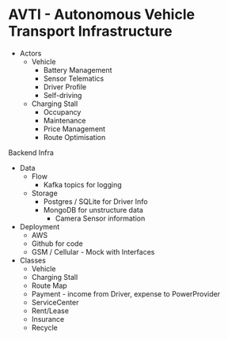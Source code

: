 # AVTI - Autonomous Vehicle Transport Infrastructure

* Actors
  * Vehicle
    * Battery Management
    * Sensor Telematics
    * Driver Profile
    * Self-driving
  * Charging Stall
    * Occupancy
    * Maintenance
    * Price Management
    * Route Optimisation

Backend Infra
  * Data
    * Flow
      * Kafka topics for logging
    * Storage
      * Postgres / SQLite for Driver Info
      * MongoDB for unstructure data
        * Camera Sensor information
  * Deployment
    * AWS
    * Github for code
    * GSM / Cellular  - Mock with Interfaces
* Classes  
  * Vehicle
  * Charging Stall
  * Route Map
  * Payment - income from Driver, expense to PowerProvider
  * ServiceCenter
  * Rent/Lease
  * Insurance
  * Recycle